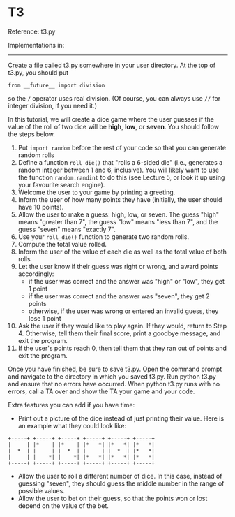 T3
====

Reference: t3.py

Implementations in:

---

Create a file called t3.py somewhere in your user directory. At the top of t3.py, you should put

`from __future__ import division`

so the `/` operator uses real division. (Of course, you can always use `//` for integer division, if you need it.)

In this tutorial, we will create a dice game where the user guesses if the value of the roll of two dice will be **high**, **low**, or **seven**. You should follow the steps below.

1. Put `import random` before the rest of your code so that you can generate random rolls
2. Define a function `roll_die()` that "rolls a 6-sided die" (i.e., generates a random integer between 1 and 6, inclusive). You will likely want to use the function `random.randint` to do this (see Lecture 5, or look it up using your favourite search engine).
3. Welcome the user to your game by printing a greeting. 
4. Inform the user of how many points they have (initially, the user should have 10 points).
5. Allow the user to make a guess: high, low, or seven. The guess "high" means "greater than 7", the guess "low" means "less than 7", and the guess "seven" means "exactly 7".
6. Use your `roll_die()` function to generate two random rolls.
7. Compute the total value rolled.
8. Inform the user of the value of each die as well as the total value of both rolls
9. Let the user know if their guess was right or wrong, and award points accordingly:
	* if the user was correct and the answer was "high" or "low", they get 1 point
	* if the user was correct and the answer was "seven", they get 2 points
	* otherwise, if the user was wrong or entered an invalid guess, they lose 1 point
10. Ask the user if they would like to play again. If they would, return to Step 4. Otherwise, tell them their final score, print a goodbye message, and exit the program.
11. If the user's points reach 0, then tell them that they ran out of points and exit the program.

Once you have finished, be sure to save t3.py. Open the command prompt and navigate to the directory in which you saved t3.py. Run python t3.py and ensure that no errors have occurred. When python t3.py runs with no errors, call a TA over and show the TA your game and your code.

Extra features you can add if you have time:

* Print out a picture of the dice instead of just printing their value. Here is an example what they could look like:
```
+-----+ +-----+ +-----+ +-----+ +-----+ +-----+ 
|     | |*    | |*    | |*   *| |*   *| |*   *| 
|  *  | |     | |  *  | |     | |  *  | |*   *| 
|     | |    *| |    *| |*   *| |*   *| |*   *| 
+-----+ +-----+ +-----+ +-----+ +-----+ +-----+ 
```
* Allow the user to roll a different number of dice. In this case, instead of guessing "seven", they should guess the middle number in the range of possible values.
* Allow the user to bet on their guess, so that the points won or lost depend on the value of the bet.